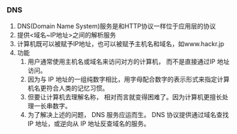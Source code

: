 ### DNS

1. DNS(Domain Name System)服务是和HTTP协议一样位于应用层的协议
2. 提供<域名~IP地址>之间的解析服务
3. 计算机既可以被赋予IP地址，也可以被赋予主机名和域名，如www.hackr.jp
4. 功能
    1. 用户通常使用主机名或域名来访问对方的计算机， 而不是直接通过IP 地址访问。
    1. 因为与 IP 地址的一组纯数字相比，用字母配合数字的表示形式来指定计算机名更符合人类的记忆习惯。
    1. 但要让计算机去理解名称， 相对而言就变得困难了。因为计算机更擅长处理一长串数字。
    1. 为了解决上述的问题， DNS 服务应运而生。 DNS 协议提供通过域名查找 IP 地址，或逆向从 IP 地址反查域名的服务。
